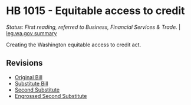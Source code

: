 # HB 1015 - Equitable access to credit
*Status: First reading, referred to Business, Financial Services & Trade.* | [leg.wa.gov summary](https://app.leg.wa.gov/billsummary?BillNumber=1015&Year=2021)

Creating the Washington equitable access to credit act.

## Revisions
* [Original Bill](1/)
* [Substitute Bill](S/)
* [Second Substitute](S2/)
* [Engrossed Second Substitute](S2.E/)
